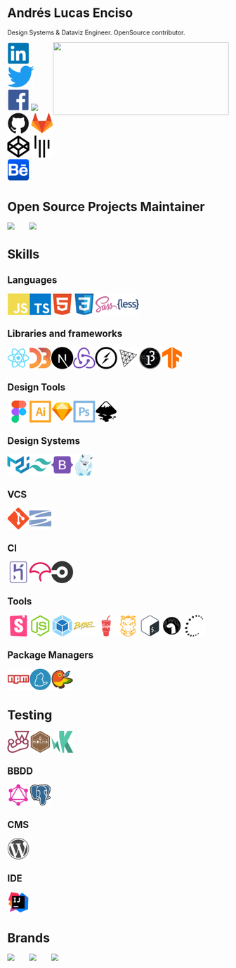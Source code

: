 # Andrés Lucas Enciso
Design Systems & Dataviz Engineer. OpenSource contributor.

<div style="display: flex">
  <div height="400">
    <a href="https://www.linkedin.com/in/andr%C3%A9s-lucas-enciso-17446131/"><img width="50" src="https://raw.githubusercontent.com/devicons/devicon/master/icons/linkedin/linkedin-original.svg" /></a>
    <a href="https://twitter.com/andresin87"><img height="50" src="https://raw.githubusercontent.com/devicons/devicon/master/icons/twitter/twitter-original.svg" /></a>
    <a href="https://facebook.com/andresin87/"><img width="50" src="https://raw.githubusercontent.com/devicons/devicon/master/icons/facebook/facebook-original.svg" /></a>
    <a href="https://dev.to/andresin87"><img width="50" src="https://cdn.worldvectorlogo.com/logos/devto.svg" /></a>
    <a href="https://github.com/andresin87/"><img width="50" src="https://raw.githubusercontent.com/devicons/devicon/master/icons/github/github-original.svg" /></a>
    <a href="https://gitlab.com/andresin87"><img width="50" src="https://raw.githubusercontent.com/devicons/devicon/master/icons/gitlab/gitlab-original.svg" /></a>
    <a href="https://codepen.io/andresin87"><img width="50" src="https://raw.githubusercontent.com/devicons/devicon/master/icons/codepen/codepen-plain.svg" /></a>
    <a href="https://gitter.im/andresin87"><img width="50" src="https://raw.githubusercontent.com/devicons/devicon/master/icons/gitter/gitter-plain.svg" /></a>
    <a href="hhttp://be.net/andresin87"><img width="50" src="https://raw.githubusercontent.com/devicons/devicon/master/icons/behance/behance-original.svg" /></a>
  </div>
  <img  width="400" height="165" src="https://github-readme-stats.vercel.app/api?username=andresin87&show_icons=true&hide_border=false&line_height=20&title_color=0366d6&icon_color=1b93c9&show_owner=true&include_all_commits=true&theme=radical"/>

  <!-- <img  width="400" src="https://github-readme-stats.vercel.app/api/top-langs/?username=David-Desmaisons&hide=Jupyter%20notebook,apacheconf&layout=compact)](https://github.com/anuraghazra/github-readme-stats"/> -->
</div>

# Open Source Projects Maintainer
<div style="display: flex">
  <img width="50" src="https://avatars.githubusercontent.com/u/17040762?s=200&v=4" />
  <img width="50" src="https://avatars.githubusercontent.com/u/13288987?s=200&v=4" />
</div>

# Skills

## Languages
<div style="display: flex">
  <img width="50" src="https://raw.githubusercontent.com/devicons/devicon/master/icons/javascript/javascript-plain.svg" />
  <img width="50" src="https://raw.githubusercontent.com/devicons/devicon/master/icons/typescript/typescript-original.svg" />
  <img width="50" src="https://raw.githubusercontent.com/devicons/devicon/master/icons/html5/html5-plain.svg" />
  <img width="50" src="https://raw.githubusercontent.com/devicons/devicon/master/icons/css3/css3-original.svg" />
  <img width="50" src="https://raw.githubusercontent.com/devicons/devicon/master/icons/sass/sass-original.svg" />
  <img width="50" src="https://raw.githubusercontent.com/devicons/devicon/master/icons/less/less-plain-wordmark.svg" />
  <!--<img width="50" src="https://raw.githubusercontent.com/devicons/devicon/master/icons/csharp/csharp-original.svg" />
  <!--<img width="50" src="https://raw.githubusercontent.com/devicons/devicon/master/icons/java/java-original.svg" />
  <!--<img width="50" src="https://raw.githubusercontent.com/devicons/devicon/master/icons/kotlin/kotlin-original.svg" />
  <!--<img width="50" src="https://raw.githubusercontent.com/devicons/devicon/master/icons/php/php-plain.svg" />
  <!--<img width="50" src="https://raw.githubusercontent.com/devicons/devicon/master/icons/c/c-original.svg" />
  <!--<img width="50" src="https://raw.githubusercontent.com/devicons/devicon/master/icons/cplusplus/cplusplus-original.svg" />
  <!--<img width="50" src="https://raw.githubusercontent.com/devicons/devicon/master/icons/markdown/markdown-original.svg" />-->
</div>

## Libraries and frameworks
<div style="display: flex">
  <img width="50" src="https://raw.githubusercontent.com/devicons/devicon/master/icons/react/react-original.svg" />
  <img width="50" src="https://raw.githubusercontent.com/devicons/devicon/master/icons/d3js/d3js-original.svg" />
  <img width="50" src="https://raw.githubusercontent.com/devicons/devicon/master/icons/nextjs/nextjs-original.svg" />
  <img width="50" src="https://raw.githubusercontent.com/devicons/devicon/master/icons/redux/redux-original.svg" />
  <img width="50" src="https://raw.githubusercontent.com/devicons/devicon/master/icons/socketio/socketio-original.svg" />
  <img width="50" src="https://raw.githubusercontent.com/devicons/devicon/master/icons/threejs/threejs-original.svg" />
  <img width="50" src="https://raw.githubusercontent.com/devicons/devicon/master/icons/processing/processing-original.svg" />
  <img width="50" src="https://raw.githubusercontent.com/devicons/devicon/master/icons/tensorflow/tensorflow-original.svg" />
  <!--<img width="50" src="https://raw.githubusercontent.com/devicons/devicon/master/icons/vuejs/vuejs-original.svg" />-->
  <!--<img width="50" src="https://raw.githubusercontent.com/devicons/devicon/master/icons/gatsby/gatsby-original.svg" />-->
  <!--<img width="50" src="https://raw.githubusercontent.com/devicons/devicon/master/icons/jquery/jquery-original.svg" />-->
  <!--<img width="50" src="https://raw.githubusercontent.com/devicons/devicon/master/icons/dot-net/dot-net-original.svg" />-->
  <!--<img width="50" src="https://raw.githubusercontent.com/devicons/devicon/master/icons/angularjs/angularjs-plain.svg" />-->
  <!--<img width="50" src="https://raw.githubusercontent.com/devicons/devicon/master/icons/backbonejs/backbonejs-original.svg" />-->
  <!--<img width="50" src="https://raw.githubusercontent.com/devicons/devicon/master/icons/laravel/laravel-plain.svg" />-->
  <!--<img width="50" src="https://raw.githubusercontent.com/devicons/devicon/master/icons/spring/spring-original.svg" />-->
</div>
                                                                                                                  
## Design Tools
<div style="display: flex">
  <img width="50" src="https://raw.githubusercontent.com/devicons/devicon/master/icons/figma/figma-original.svg" />
  <img width="50" src="https://raw.githubusercontent.com/devicons/devicon/master/icons/illustrator/illustrator-line.svg" />
  <img width="50" src="https://raw.githubusercontent.com/devicons/devicon/master/icons/sketch/sketch-original.svg" />
  <img width="50" src="https://github.com/devicons/devicon/blob/master/icons/photoshop/photoshop-line.svg" />
  <img width="50" src="https://raw.githubusercontent.com/devicons/devicon/master/icons/inkscape/inkscape-plain.svg" />
</div>

## Design Systems
<div style="display: flex">
  <img width="50" src="https://raw.githubusercontent.com/devicons/devicon/master/icons/materialui/materialui-original.svg" />
  <img width="50" src="https://raw.githubusercontent.com/devicons/devicon/master/icons/tailwindcss/tailwindcss-plain.svg" />
  <img width="50" src="https://raw.githubusercontent.com/devicons/devicon/master/icons/bootstrap/bootstrap-plain.svg" />
  <img width="50" src="https://raw.githubusercontent.com/devicons/devicon/master/icons/foundation/foundation-original.svg" />
</div>

## VCS
<div style="display: flex">
  <img width="50" src="https://raw.githubusercontent.com/devicons/devicon/master/icons/git/git-original.svg" />
  <img width="50" src="https://raw.githubusercontent.com/devicons/devicon/master/icons/subversion/subversion-original.svg" />
</div>

## CI
<div style="display: flex">
  <img width="50" src="https://raw.githubusercontent.com/devicons/devicon/master/icons/heroku/heroku-original.svg" />
  <img width="50" src="https://raw.githubusercontent.com/devicons/devicon/master/icons/codecov/codecov-plain.svg" />
  <img width="50" src="https://raw.githubusercontent.com/devicons/devicon/master/icons/circleci/circleci-plain.svg" />
</div>

## Tools
<div style="display: flex">
  <img width="50" src="https://raw.githubusercontent.com/devicons/devicon/master/icons/storybook/storybook-original.svg" />
  <img width="50" src="https://raw.githubusercontent.com/devicons/devicon/master/icons/nodejs/nodejs-original.svg" />
  <img width="50" src="https://raw.githubusercontent.com/devicons/devicon/master/icons/webpack/webpack-original.svg" />
  <img width="50" src="https://raw.githubusercontent.com/devicons/devicon/master/icons/babel/babel-original.svg" />
  <img width="50" src="https://raw.githubusercontent.com/devicons/devicon/master/icons/gulp/gulp-plain.svg" />
  <img width="50" src="https://raw.githubusercontent.com/devicons/devicon/master/icons/grunt/grunt-line.svg" />
  <img width="50" src="https://raw.githubusercontent.com/devicons/devicon/master/icons/bash/bash-original.svg" />
  <img width="50" src="https://raw.githubusercontent.com/devicons/devicon/master/icons/denojs/denojs-original.svg" />
  <img width="50" src="https://raw.githubusercontent.com/devicons/devicon/master/icons/ssh/ssh-original.svg" />
</div>

## Package Managers
<div style="display: flex">
  <img width="50" src="https://raw.githubusercontent.com/devicons/devicon/master/icons/npm/npm-original-wordmark.svg" />
  <img width="50" src="https://raw.githubusercontent.com/devicons/devicon/master/icons/yarn/yarn-original.svg" />
  <img width="50" src="https://raw.githubusercontent.com/devicons/devicon/master/icons/bower/bower-original.svg" />
</div>

# Testing
<div style="display: flex">
  <img width="50" src="https://raw.githubusercontent.com/devicons/devicon/master/icons/jest/jest-plain.svg" />
  <img width="50" src="https://raw.githubusercontent.com/devicons/devicon/master/icons/mocha/mocha-plain.svg" />
  <img width="50" src="https://raw.githubusercontent.com/devicons/devicon/master/icons/karma/karma-original.svg" />
</div>

## BBDD
<div style="display: flex">
  <img width="50" src="https://raw.githubusercontent.com/devicons/devicon/master/icons/graphql/graphql-plain.svg" />
  <img width="50" src="https://raw.githubusercontent.com/devicons/devicon/master/icons/postgresql/postgresql-original.svg" />
</div>

## CMS
<div style="display: flex">
  <img width="50" src="https://raw.githubusercontent.com/devicons/devicon/master/icons/wordpress/wordpress-plain.svg" />
</div>

## IDE
<div style="display: flex">
  <img width="50" src="https://raw.githubusercontent.com/devicons/devicon/master/icons/intellij/intellij-original.svg" />
</div>

# Brands
<div style="display: flex">
  <img width="50" src="https://media-exp1.licdn.com/dms/image/C4E0BAQHvT8VMtzuVrw/company-logo_200_200/0/1657035370812?e=1672272000&v=beta&t=SbH5N9bhchckBHtmlHgHIWvJ55scZVV_DtiNPT7ruBc" />
  <img width="50" src="https://res.cloudinary.com/crunchbase-production/image/upload/c_lpad,h_170,w_170,f_auto,b_white,q_auto:eco,dpr_1/vvjeju8thq0l0x4pck8y" />
  <img width="50" src="https://media.glassdoor.com/sql/708365/userzoom-squarelogo-1602783152794.png" />
</div>
